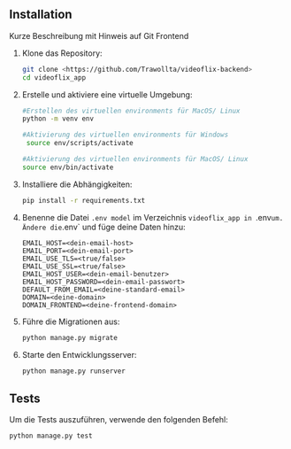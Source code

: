 ## Installation
Kurze Beschreibung mit Hinweis auf Git Frontend


1. Klone das Repository:
    ```sh
    git clone <https://github.com/Trawollta/videoflix-backend>
    cd videoflix_app
    ```

2. Erstelle und aktiviere eine virtuelle Umgebung:
    ```sh
    #Erstellen des virtuellen environments für MacOS/ Linux
    python -m venv env

    #Aktivierung des virtuellen environments für Windows
     source env/scripts/activate

    #Aktivierung des virtuellen environments für MacOS/ Linux
    source env/bin/activate
    ```
    

3. Installiere die Abhängigkeiten:
    ```sh
    pip install -r requirements.txt
    ```

4. Benenne die Datei `.env model` im Verzeichnis `videoflix_app in `.env` um.
    Ändere die `.env` und füge deine Daten hinzu:
    ```env
    EMAIL_HOST=<dein-email-host>
    EMAIL_PORT=<dein-email-port>
    EMAIL_USE_TLS=<true/false>
    EMAIL_USE_SSL=<true/false>
    EMAIL_HOST_USER=<dein-email-benutzer>
    EMAIL_HOST_PASSWORD=<dein-email-passwort>
    DEFAULT_FROM_EMAIL=<deine-standard-email>
    DOMAIN=<deine-domain>
    DOMAIN_FRONTEND=<deine-frontend-domain>
    ```

5. Führe die Migrationen aus:
    ```sh
    python manage.py migrate
    ```

6. Starte den Entwicklungsserver:
    ```sh
    python manage.py runserver
    ```

## Tests

Um die Tests auszuführen, verwende den folgenden Befehl:
```sh
python manage.py test